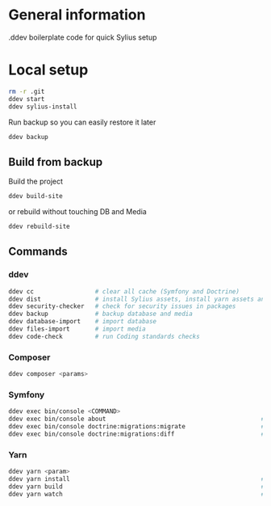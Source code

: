 # General information
.ddev boilerplate code for quick Sylius setup

# Local setup

```bash
rm -r .git
ddev start
ddev sylius-install
```

Run backup so you can easily restore it later
```bash
ddev backup
```

## Build from backup
Build the project
```bash
ddev build-site
```

or rebuild without touching DB and Media
```bash
ddev rebuild-site
```

## Commands

### ddev
```bash
ddev cc                 # clear all cache (Symfony and Doctrine)
ddev dist               # install Sylius assets, install yarn assets and build them
ddev security-checker   # check for security issues in packages
ddev backup             # backup database and media
ddev database-import    # import database
ddev files-import       # import media
ddev code-check         # run Coding standards checks
```

### Composer
```bash
ddev composer <params>
```

### Symfony
```bash
ddev exec bin/console <COMMAND>
ddev exec bin/console about                                           # show Symfony about information
ddev exec bin/console doctrine:migrations:migrate                     # run all migrations
ddev exec bin/console doctrine:migrations:diff                        # create new migration
```

### Yarn
```bash
ddev yarn <param>
ddev yarn install                                                     # install all dependencies
ddev yarn build                                                       # build assets
ddev yarn watch                                                       # watch assets
```
